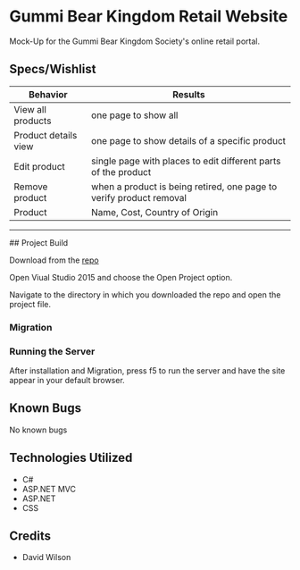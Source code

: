 # Gummi Bear Kingdom Retail Website

Mock-Up for the Gummi Bear Kingdom Society's online retail portal.

## Specs/Wishlist

| Behavior | Results |
|---|---|
| View all products | one page to show all |
| Product details view | one page to show details of a specific product |
| Edit product | single page with places to edit different parts of the product |
| Remove product | when a product is being retired, one page to verify product removal |
| Product | Name, Cost, Country of Origin |

<hr>
## Project Build

Download from the [repo](https://github.com/GrapeSalad/GB-Kingdom)

Open Viual Studio 2015 and choose the Open Project option.

Navigate to the directory in which you downloaded the repo and open the project file.

### Migration


### Running the Server

After installation and Migration, press f5 to run the server and have the site appear in your default browser.

## Known Bugs

No known bugs

## Technologies Utilized

* C#
* ASP.NET MVC
* ASP.NET
* CSS

## Credits

* David Wilson